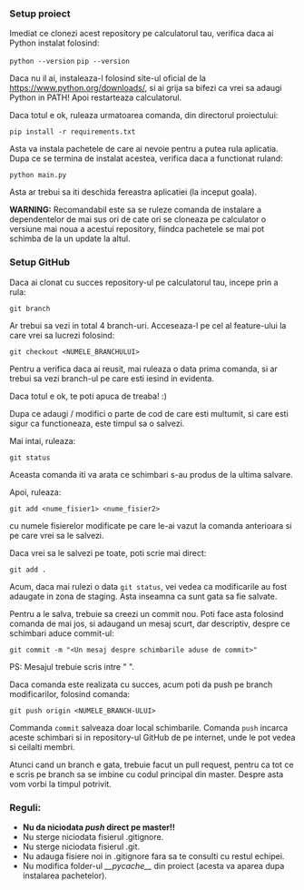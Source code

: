 ### Setup proiect

Imediat ce clonezi acest repository pe calculatorul tau, verifica daca ai Python instalat folosind:

`python --version`
`pip --version`

Daca nu il ai, instaleaza-l folosind site-ul oficial de la https://www.python.org/downloads/, si ai grija sa bifezi ca vrei sa adaugi Python in PATH! Apoi restarteaza calculatorul.

Daca totul e ok, ruleaza urmatoarea comanda, din directorul proiectului:

`pip install -r requirements.txt`

Asta va instala pachetele de care ai nevoie pentru a putea rula aplicatia. Dupa ce se termina de instalat acestea, verifica daca a functionat ruland:

`python main.py`

Asta ar trebui sa iti deschida fereastra aplicatiei (la inceput goala).

**WARNING:** Recomandabil este sa se ruleze comanda de instalare a dependentelor de mai sus ori de cate ori se cloneaza pe calculator o versiune mai noua a acestui repository, fiindca pachetele se mai pot schimba de la un update la altul.

### Setup GitHub

Daca ai clonat cu succes repository-ul pe calculatorul tau, incepe prin a rula:

`git branch`

Ar trebui sa vezi in total 4 branch-uri. Acceseaza-l pe cel al feature-ului la care vrei sa lucrezi folosind:

`git checkout <NUMELE_BRANCHULUI>`

Pentru a verifica daca ai reusit, mai ruleaza o data prima comanda, si ar trebui sa vezi branch-ul pe care esti iesind in evidenta.

Daca totul e ok, te poti apuca de treaba! :)

Dupa ce adaugi / modifici o parte de cod de care esti multumit, si care esti sigur ca functioneaza, este timpul sa o salvezi.

Mai intai, ruleaza:

`git status`

Aceasta comanda iti va arata ce schimbari s-au produs de la ultima salvare.

Apoi, ruleaza:

`git add <nume_fisier1> <nume_fisier2>`

cu numele fisierelor modificate pe care le-ai vazut la comanda anterioara si pe care vrei sa le salvezi.

Daca vrei sa le salvezi pe toate, poti scrie mai direct:

`git add .`

Acum, daca mai rulezi o data `git status`, vei vedea ca modificarile au fost adaugate in zona de staging. Asta inseamna ca sunt gata sa fie salvate.

Pentru a le salva, trebuie sa creezi un commit nou. Poti face asta folosind comanda de mai jos, si adaugand un mesaj scurt, dar descriptiv, despre ce schimbari aduce commit-ul:

`git commit -m "<Un mesaj despre schimbarile aduse de commit>"`

PS: Mesajul trebuie scris intre " ".

Daca comanda este realizata cu succes, acum poti da push pe branch modificarilor, folosind comanda:

`git push origin <NUMELE_BRANCH-ULUI>`

Commanda `commit` salveaza doar local schimbarile. Comanda `push` incarca aceste schimbari si in repository-ul GitHub de pe internet, unde le pot vedea si ceilalti membri.

Atunci cand un branch e gata, trebuie facut un pull request, pentru ca tot ce e scris pe branch sa se imbine cu codul principal din master. Despre asta vom vorbi la timpul potrivit.

### Reguli:
- **Nu da niciodata _push_ direct pe master!!**
- Nu sterge niciodata fisierul .gitignore.
- Nu sterge niciodata fisierul .git.
- Nu adauga fisiere noi in .gitignore fara sa te consulti cu restul echipei.
- Nu modifica folder-ul _\_\_pycache\_\__ din proiect (acesta va aparea dupa instalarea pachetelor).